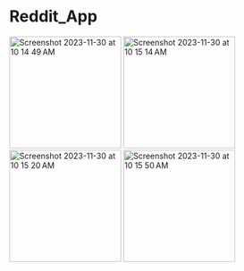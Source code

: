 # Reddit_App
<img width="200" alt="Screenshot 2023-11-30 at 10 14 49 AM" src="https://github.com/jbsypher/Reddit_App/assets/120603937/1dad9db8-715f-44d1-8c83-eac2eacdc99b">
<img width="200" alt="Screenshot 2023-11-30 at 10 15 14 AM" src="https://github.com/jbsypher/Reddit_App/assets/120603937/ed964294-e291-44bc-9750-c235d53690b8">
<img width="200" alt="Screenshot 2023-11-30 at 10 15 20 AM" src="https://github.com/jbsypher/Reddit_App/assets/120603937/ca7ffad6-e9e8-4e10-93bb-551186400577">
<img width="200" alt="Screenshot 2023-11-30 at 10 15 50 AM" src="https://github.com/jbsypher/Reddit_App/assets/120603937/3ec34106-bd5b-4c49-9ff3-b08900dd5d8d">
